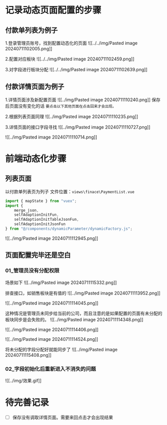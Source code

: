 
# 记录动态页面配置的步骤

## 付款单列表为例子
1.登录管理员账号，找到配置动态化的页面
![[../../img/Pasted image 20240711102005.png]]

2.配置对应板块
![[../../img/Pasted image 20240711102459.png]]

3.对字段进行板块分配
![[../../img/Pasted image 20240711102639.png]]


## 付款详情页面为例子
1.详情页面涉及新配置页面
![[../img/Pasted image 20240711110240.png]]
保存后页面没有变化的话
`要点击以下其他页面在点击回来才会出现。`

2.根据列表页面同理
![[../img/Pasted image 20240711110235.png]]

3.详情页面的接口字段寻找
![[../img/Pasted image 20240711110727.png]]

![[../img/Pasted image 20240711110714.png]]



# 前端动态化步骤
## 列表页面
以付款单列表页为列子
文件位置：`views\finace\PaymentList.vue`
~~~js
import { mapState } from "vuex";
import {
    merge_json,
    selfAdaptionInitFun,
    selfAdaptionInitTableJsonFun,
    selfAdaptionInitJsonFun
} from "@/components/dynamicParameter/dynamicFactory.js";
~~~


![[../img/Pasted image 20240711112945.png]]


## 页面配置完毕还是空白
### 01_管理员没有分配权限
场景如下
![[../img/Pasted image 20240711115332.png]]

排查接口，如销售板块是有值的
![[../img/Pasted image 20240711113952.png]]

![[../img/Pasted image 20240711114045.png]]

这种情况是管理员未同步给当前的公司，而且注意的是如果配置的页面有未分配的板块同步是会失败的。
![[../img/Pasted image 20240711114348.png]]

![[../img/Pasted image 20240711114406.png]]

![[../img/Pasted image 20240711114524.png]]

将未分配的字段分配好就能同步了
![[../img/Pasted image 20240711115408.png]]

### 02_字段初始化后重新进入不消失的问题

![[../img/效果.gif]]


# 待完善记录
- [ ] 保存没有调取详情页面。需要来回点击才会出现结果